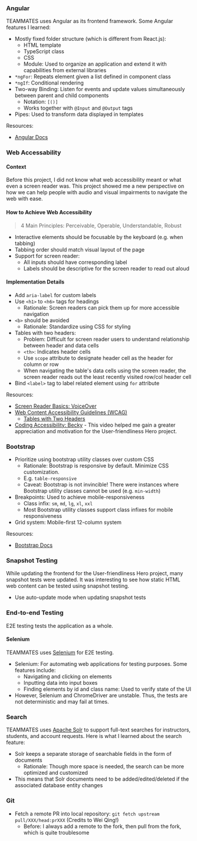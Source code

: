 ### Angular

TEAMMATES uses Angular as its frontend framework. Some Angular features I learned:

- Mostly fixed folder structure (which is different from React.js):
  - HTML template
  - TypeScript class
  - CSS
  - Module: Used to organize an application and extend it with capabilities from external libraries
- `*ngFor`: Repeats element given a list defined in component class
- `*ngIf`: Conditional rendering
- Two-way Binding: Listen for events and update values simultaneously between parent and child components
  - Notation: `[()]`
  - Works together with `@Input` and `@Output` tags
- Pipes: Used to transform data displayed in templates

Resources:

- [Angular Docs](https://angular.io/docs)

### Web Accessability

#### Context

Before this project, I did not know what web accessibility meant or what even a screen reader was. This project showed me a new perspective on how we can help people with audio and visual impairments to navigate the web with ease.

#### How to Achieve Web Accessibility

> 4 Main Principles: Perceivable, Operable, Understandable, Robust

- Interactive elements should be focusable by the keyboard (e.g. when tabbing)
- Tabbing order should match visual layout of the page
- Support for screen reader:
  - All inputs should have corresponding label
  - Labels should be descriptive for the screen reader to read out aloud

#### Implementation Details

- Add `aria-label` for custom labels
- Use `<h1>` to `<h6>` tags for headings
  - Rationale: Screen readers can pick them up for more accessible navigation
- `<b>` should be avoided
  - Rationale: Standardize using CSS for styling
- Tables with two headers:
  - Problem: Difficult for screen reader users to understand relationship between header and data cells
  - `<th>`: Indicates header cells
  - Use `scope` attribute to designate header cell as the header for column or row
  - When navigating the table's data cells using the screen reader, the screen reader reads out the least recently visited row/col header cell
- Bind `<label>` tag to label related element using `for` attribute

Resources:

- [Screen Reader Basics: VoiceOver](https://www.youtube.com/watch?v=5R-6WvAihms&list=PLNYkxOF6rcICWx0C9LVWWVqvHlYJyqw7g&index=8&ab_channel=GoogleChromeDevelopers)
- [Web Content Accessibility Guidelines (WCAG)](https://www.w3.org/WAI/standards-guidelines/wcag/)
  - [Tables with Two Headers](https://www.w3.org/WAI/tutorials/tables/two-headers/)
- [Coding Accessibility: Becky](https://www.youtube.com/watch?v=MmHqthzJER4&ab_channel=GitHub) - This video helped me gain a greater appreciation and motivation for the User-friendliness Hero project.

### Bootstrap

- Prioritize using bootstrap utility classes over custom CSS
  - Rationale: Bootstrap is responsive by default. Minimize CSS customization.
  - E.g. `table-responsive`
  - Caveat: Bootstrap is not invincible! There were instances where Bootstrap utility classes cannot be used (e.g. `min-width`)
- Breakpoints: Used to achieve mobile-responsiveness
  - Class infix: `sm`, `md`, `lg`, `xl`, `xxl`
  - Most Bootstrap utility classes support class infixes for mobile responsiveness
- Grid system: Mobile-first 12-column system

Resources:

- [Bootstrap Docs](https://getbootstrap.com/docs/5.3/getting-started/introduction/)

### Snapshot Testing

While updating the frontend for the User-friendliness Hero project, many snapshot tests were updated. It was interesting to see how static HTML web content can be tested using snapshot testing.

- Use auto-update mode when updating snapshot tests

### End-to-end Testing

E2E testing tests the application as a whole.

#### Selenium

TEAMMATES uses [Selenium](https://www.selenium.dev/) for E2E testing.

- Selenium: For automating web applications for testing purposes. Some features include:
  - Navigating and clicking on elements
  - Inputting data into input boxes
  - Finding elements by id and class name: Used to verify state of the UI
- However, Selenium and ChromeDriver are unstable. Thus, the tests are not deterministic and may fail at times.

### Search

TEAMMATES uses [Apache Solr](https://solr.apache.org/guide/8_11/) to support full-text searches for instructors, students, and account requests. Here is what I learned about the search feature:

- Solr keeps a separate storage of searchable fields in the form of documents
  - Rationale: Though more space is needed, the search can be more optimized and customized
- This means that Solr documents need to be added/edited/deleted if the associated database entity changes

### Git

- Fetch a remote PR into local repository: `git fetch upstream pull/XXX/head:prXXX` (Credits to Wei Qing!)
  - Before: I always add a remote to the fork, then pull from the fork, which is quite troublesome
